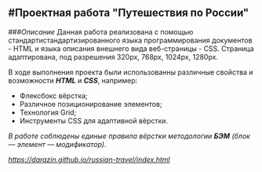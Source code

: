 #Проектная работа "Путешествия по России"
---
###*Описание*
Данная работа реализована с помощью стандартистандартизированного языка программирования документов - HTML и языка описания внешнего вида веб-страницы - CSS. Страница адаптирована, под разрешения 320px, 768px, 1024px, 1280px.

В ходе выполнения проекта были использованны различные свойства и возможности *__HTML__* и *__CSS__*, например:
* Флексбокс вёрстка;
* Различное позиционирование элементов;
* Технология Grid;
* Инструменты CSS для адаптивной вёрстки.

*В работе соблюдены единые правила вёрстки методологии __БЭМ__ (блок — элемент — модификатор)*.

*https://darazin.github.io/russian-travel/index.html*
